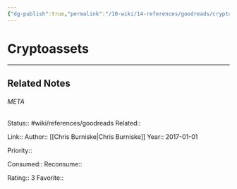 ```yaml
---
{"dg-publish":true,"permalink":"/10-wiki/14-references/goodreads/cryptoassets/"}
---
```


# Cryptoassets
---

## Related Notes




###### META
Status:: #wiki/references/goodreads
Related:: 

Link:: 
Author:: [[Chris Burniske\|Chris Burniske]]
Year:: 2017-01-01

Priority:: 

Consumed:: 
Reconsume:: 

Rating:: 3
Favorite:: 
